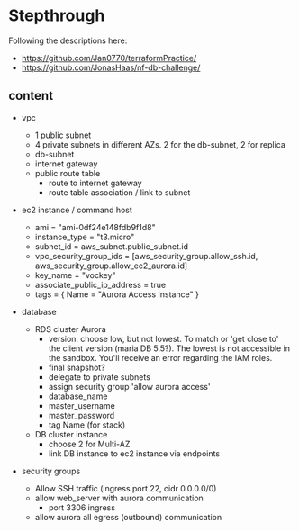 # Stepthrough
Following the descriptions here:
- https://github.com/Jan0770/terraformPractice/
- https://github.com/JonasHaas/nf-db-challenge/

## content
- vpc
  - 1 public subnet
  - 4 private subnets in different AZs. 2 for the db-subnet, 2 for replica
  - db-subnet
  - internet gateway
  - public route table
    - route to internet gateway
    - route table association / link to subnet

- ec2 instance / command host
  - ami           = "ami-0df24e148fdb9f1d8"
  - instance_type = "t3.micro"
  - subnet_id = aws_subnet.public_subnet.id
  - vpc_security_group_ids = [aws_security_group.allow_ssh.id, aws_security_group.allow_ec2_aurora.id]
  - key_name = "vockey"
  - associate_public_ip_address = true
  - tags = {  Name = "Aurora Access Instance"  }

- database 
  - RDS cluster Aurora
    - version: choose low, but not lowest. To match or 'get close to'  the client version (maria DB 5.5?). The lowest is not accessible in the sandbox. You'll receive an error regarding the IAM roles.
    - final snapshot?
    - delegate to private subnets
    - assign security group 'allow aurora access'
    - database_name
    - master_username
    - master_password
    - tag Name (for stack)
  - DB cluster instance
    - choose 2 for Multi-AZ
    - link DB instance to ec2 instance via endpoints

- security groups
  - Allow SSH traffic (ingress port 22, cidr 0.0.0.0/0)
  - allow web_server with aurora communication
    - port 3306 ingress
  - allow aurora all egress (outbound) communication